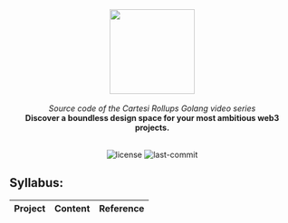 <div align="center">
<img src="https://github.com/user-attachments/assets/fb32df6e-1775-43b7-a69b-7b50a10bf6b8" width="150" height="150">
</div>
<br>
<div align="center">
<i>Source code of the Cartesi Rollups Golang video series</i>
</div>
<div align="center">
<b>Discover a boundless design space for your most ambitious web3 projects.</b>
</div>
<br>
<p align="center">
	<img src="https://img.shields.io/github/license/henriquemarlon/cartesi-golang-series?style=default&logo=opensourceinitiative&logoColor=white&color=48AED9" alt="license">
	<img src="https://img.shields.io/github/last-commit/henriquemarlon/cartesi-golang-series?style=default&logo=git&logoColor=white&color=000000" alt="last-commit">
</p>

## Syllabus:
| Project      | Content                                | Reference                     |
|--------------|----------------------------------------|-------------------------------|
